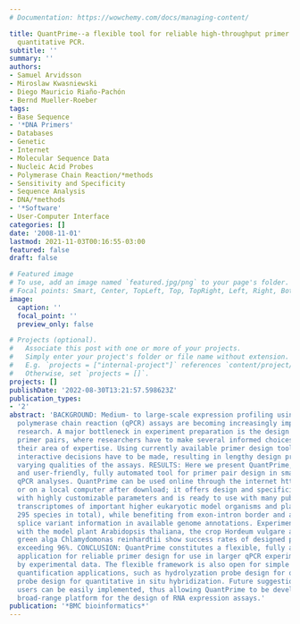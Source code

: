 ```yaml
---
# Documentation: https://wowchemy.com/docs/managing-content/

title: QuantPrime--a flexible tool for reliable high-throughput primer design for
  quantitative PCR.
subtitle: ''
summary: ''
authors:
- Samuel Arvidsson
- Miroslaw Kwasniewski
- Diego Mauricio Riaño-Pachón
- Bernd Mueller-Roeber
tags:
- Base Sequence
- '*DNA Primers'
- Databases
- Genetic
- Internet
- Molecular Sequence Data
- Nucleic Acid Probes
- Polymerase Chain Reaction/*methods
- Sensitivity and Specificity
- Sequence Analysis
- DNA/*methods
- '*Software'
- User-Computer Interface
categories: []
date: '2008-11-01'
lastmod: 2021-11-03T00:16:55-03:00
featured: false
draft: false

# Featured image
# To use, add an image named `featured.jpg/png` to your page's folder.
# Focal points: Smart, Center, TopLeft, Top, TopRight, Left, Right, BottomLeft, Bottom, BottomRight.
image:
  caption: ''
  focal_point: ''
  preview_only: false

# Projects (optional).
#   Associate this post with one or more of your projects.
#   Simply enter your project's folder or file name without extension.
#   E.g. `projects = ["internal-project"]` references `content/project/deep-learning/index.md`.
#   Otherwise, set `projects = []`.
projects: []
publishDate: '2022-08-30T13:21:57.598623Z'
publication_types:
- '2'
abstract: 'BACKGROUND: Medium- to large-scale expression profiling using quantitative
  polymerase chain reaction (qPCR) assays are becoming increasingly important in genomics
  research. A major bottleneck in experiment preparation is the design of specific
  primer pairs, where researchers have to make several informed choices, often outside
  their area of expertise. Using currently available primer design tools, several
  interactive decisions have to be made, resulting in lengthy design processes with
  varying qualities of the assays. RESULTS: Here we present QuantPrime, an intuitive
  and user-friendly, fully automated tool for primer pair design in small- to large-scale
  qPCR analyses. QuantPrime can be used online through the internet http://www.quantprime.de/
  or on a local computer after download; it offers design and specificity checking
  with highly customizable parameters and is ready to use with many publicly available
  transcriptomes of important higher eukaryotic model organisms and plant crops (currently
  295 species in total), while benefiting from exon-intron border and alternative
  splice variant information in available genome annotations. Experimental results
  with the model plant Arabidopsis thaliana, the crop Hordeum vulgare and the model
  green alga Chlamydomonas reinhardtii show success rates of designed primer pairs
  exceeding 96%. CONCLUSION: QuantPrime constitutes a flexible, fully automated web
  application for reliable primer design for use in larger qPCR experiments, as proven
  by experimental data. The flexible framework is also open for simple use in other
  quantification applications, such as hydrolyzation probe design for qPCR and oligonucleotide
  probe design for quantitative in situ hybridization. Future suggestions made by
  users can be easily implemented, thus allowing QuantPrime to be developed into a
  broad-range platform for the design of RNA expression assays.'
publication: '*BMC bioinformatics*'
---
```

